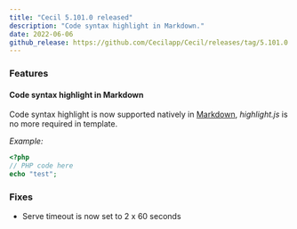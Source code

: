 ```yaml
---
title: "Cecil 5.101.0 released"
description: "Code syntax highlight in Markdown."
date: 2022-06-06
github_release: https://github.com/Cecilapp/Cecil/releases/tag/5.101.0
---
```

### Features

#### Code syntax highlight in Markdown

Code syntax highlight is now supported natively in [Markdown](/documentation/content/#syntax-highlight), *highlight.js* is no more required in template.

_Example:_

```php
<?php
// PHP code here
echo "test";
```

### Fixes

- Serve timeout is now set to 2 x 60 seconds
